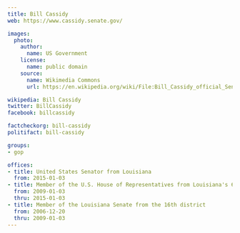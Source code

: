 ```yaml
---
title: Bill Cassidy
web: https://www.cassidy.senate.gov/

images:
  photo:
    author:
      name: US Government
    license:
      name: public domain
    source:
      name: Wikimedia Commons
      url: https://en.wikipedia.org/wiki/File:Bill_Cassidy_official_Senate_photo.jpg

wikipedia: Bill Cassidy
twitter: BillCassidy
facebook: billcassidy

factcheckorg: bill-cassidy
politifact: bill-cassidy

groups:
- gop

offices:
- title: United States Senator from Louisiana
  from: 2015-01-03
- title: Member of the U.S. House of Representatives from Louisiana's 6th district
  from: 2009-01-03
  thru: 2015-01-03
- title: Member of the Louisiana Senate from the 16th district
  from: 2006-12-20
  thru: 2009-01-03
---
```

